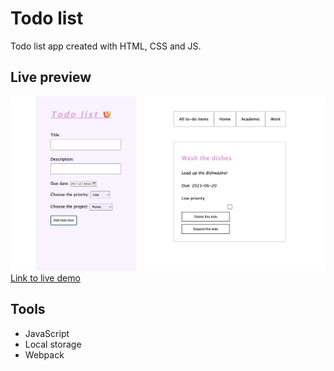 # Todo list

Todo list app created with HTML, CSS and JS.

## Live preview

![alt text](https://github.com/violetjordanhara/todo/blob/main/public/todopreview.png "preview of todo app")
[Link to live demo](https://violetjordanhara.github.io/todo/)

## Tools

- JavaScript
- Local storage
- Webpack
